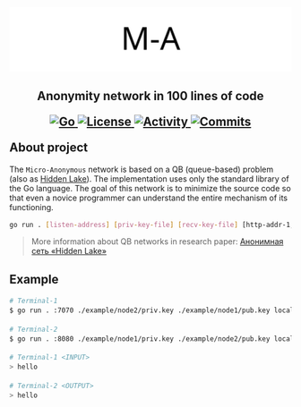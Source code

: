 <img src="images/ma_logo.png" alt="ma_logo.png"/>

<h2>
	<p align="center">
    	<strong>
        	Anonymity network in 100 lines of code
   		</strong>
	</p>
	<p align="center">
        <a href="https://github.com/topics/golang">
        	<img src="https://img.shields.io/github/go-mod/go-version/number571/micro-anon" alt="Go" />
		</a>
        <a href="https://github.com/number571/micro-anon/blob/master/LICENSE">
        	<img src="https://img.shields.io/github/license/number571/micro-anon.svg" alt="License" />
		</a>
        <a href="https://github.com/number571/micro-anon/pulse">
        	<img src="https://img.shields.io/github/commit-activity/m/number571/micro-anon" alt="Activity" />
		</a>
        <a href="https://github.com/number571/micro-anon/commits/master">
        	<img src="https://img.shields.io/github/last-commit/number571/micro-anon.svg" alt="Commits" />
		</a>
	</p>
	About project
</h2>

The `Micro-Anonymous` network is based on a QB (queue-based) problem (also as [Hidden Lake](https://github.com/number571/go-peer/tree/master/cmd/hidden_lake)). The implementation uses only the standard library of the Go language. The goal of this network is to minimize the source code so that even a novice programmer can understand the entire mechanism of its functioning.

```bash
go run . [listen-address] [priv-key-file] [recv-key-file] [http-addr-1, http-addr-2, ...]
```

> More information about QB networks in research paper: [Анонимная сеть «Hidden Lake»](https://github.com/number571/go-peer/blob/master/docs/hidden_lake_anonymous_network.pdf)

## Example

```bash
# Terminal-1
$ go run . :7070 ./example/node2/priv.key ./example/node1/pub.key localhost:8080

# Terminal-2
$ go run . :8080 ./example/node1/priv.key ./example/node2/pub.key localhost:7070

# Terminal-1 <INPUT>
> hello

# Terminal-2 <OUTPUT>
> hello
```
